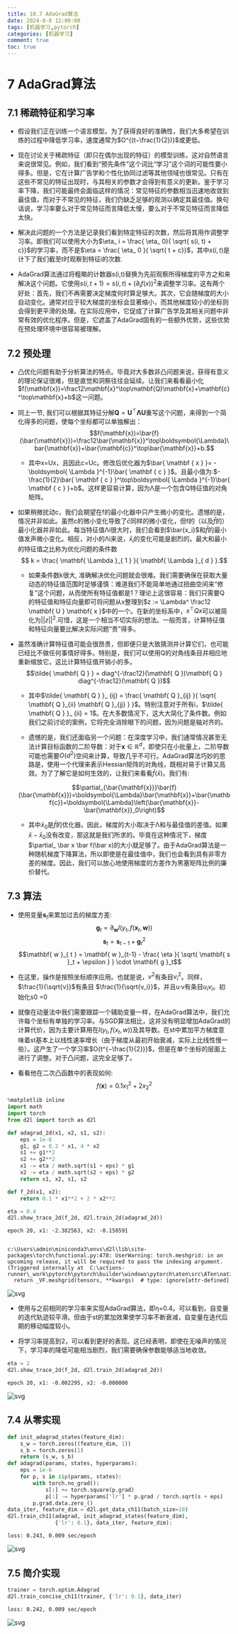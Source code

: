 ```yaml
---
title: 10.7 AdaGrad算法
date: 2024-8-8 12:00:00
tags: [机器学习,pytorch]
categories: [机器学习]
comment: true
toc: true
---
```

#  
<!--more-->
# 7 AdaGrad算法

## 7.1 稀疏特征和学习率

- 假设我们正在训练一个语言模型。为了获得良好的准确性，我们大多希望在训练的过程中降低学习率，速度通常为$O^{(t−\frac{1}{2})}$或更低。

- 现在讨论关于稀疏特征（即只在偶尔出现的特征）的模型训练，这对自然语言来说很常见。例如，我们看到“预先条件”这个词比“学习”这个词的可能性要小得多。但是，它在计算广告学和个性化协同过滤等其他领域也很常见。只有在这些不常见的特征出现时，与其相关的参数才会得到有意义的更新。鉴于学习率下降，我们可能最终会面临这样的情况：常见特征的参数相当迅速地收敛到最佳值，而对于不常见的特征，我们仍缺乏足够的观测以确定其最佳值。换句话说，学习率要么对于常见特征而言降低太慢，要么对于不常见特征而言降低太快。

- 解决此问题的一个方法是记录我们看到特定特征的次数，然后将其用作调整学习率。即我们可以使用大小为$\eta_ i = \frac{ \eta_ 0}{ \sqrt{ s(i, t) + c}}$的学习率，而不是$\eta = \frac{ \eta_ 0 }{ \sqrt{ t + c}}$，其中$s(i, t)$是计下了我们截至t时观察到特征i的次数.

- AdaGrad算法通过将粗略的计数器s(i,t)替换为先前观察所得梯度的平方之和来解决这个问题。它使用$s(i,t+1)=s(i,t)+(\partial_ i f(x))^2$来调整学习率。这有两个好处：首先，我们不再需要决定梯度何时算足够大。其次，它会随梯度的大小自动变化。通常对应于较大梯度的坐标会显著缩小，而其他梯度较小的坐标则会得到更平滑的处理。在实际应用中，它促成了计算广告学及其相关问题中非常有效的优化程序。但是，它遮盖了AdaGrad固有的一些额外优势，这些优势在预处理环境中很容易被理解。

## 7.2 预处理

- 凸优化问题有助于分析算法的特点。毕竟对大多数非凸问题来说，获得有意义的理论保证很难，但是直觉和洞察往往会延续。让我们来看看最小化$f(\mathbf{x})=\frac12\mathbf{x}^\top\mathbf{Q}\mathbf{x}+\mathbf{c}^\top\mathbf{x}+b$这一问题。

- 同上一节, 我们可以根据其特征分解$\mathbf{ Q }=\mathbf{ U }^⊤\mathbf{ Λ }\mathbf{ U }$重写这个问题，来得到一个简化得多的问题，使每个坐标都可以单独解出：
    $$f(\mathbf{x})=\bar{f}(\bar{\mathbf{x}})=\frac12\bar{\mathbf{x}}^\top\boldsymbol{\Lambda}\bar{\mathbf{x}}+\bar{\mathbf{c}}^\top\bar{\mathbf{x}}+b.$$

    - 其中x=Ux，且因此c=Uc。修改后优化器为$\bar{ \mathbf { x } }= -\boldsymbol{ \Lambda }^{-1}\bar{ \mathbf { c } }$。且最小值为:$-\frac{1}{2}\bar{ \mathbf { c } }^\top\boldsymbol{ \Lambda }^{-1}\bar{ \mathbf { c } }+b$。这样更容易计算，因为Λ是一个包含Q特征值的对角矩阵。

- 如果稍微扰动c，我们会期望在f的最小化器中只产生微小的变化。遗憾的是，情况并非如此。虽然c的微小变化导致了$\bar c$同样的微小变化，但f的（以及$\bar f$的）最小化器并非如此。每当特征值Λi很大时，我们会看到$\bar{x_i}$和$\bar f$的最小值发声微小变化。相反，对小的Λi来说，$\bar x_i$的变化可能是剧烈的。最大和最小的特征值之比称为优化问题的条件数
    $$  k = \frac{ \mathbf{ \Lambda }_{ 1 } }{ \mathbf{ \Lambda }_{ d } }.$$

    - 如果条件数k很大, 准确解决优化问题就会很难。我们需要确保在获取大量动态的特征值范围时足够谨慎：难道我们不能简单地通过扭曲空间来“修复”这个问题，从而使所有特征值都是1？理论上这很容易：我们只需要Q的特征值和特征向量即可将问题从x整理到$z := \Lambda^ \frac12 \mathbf{ U } \mathbf{ x }$中的一个。在新的坐标系中，$x^⊤Qx$可以被简化为$||z||^2$.可惜，这是一个相当不切实际的想法。一般而言，计算特征值和特征向量要比解决实际问题“贵”得多。

- 虽然准确计算特征值可能会很昂贵，但即便只是大致猜测并计算它们，也可能已经比不做任何事情好得多。特别是，我们可以使用Q的对角线条目并相应地重新缩放它。这比计算特征值开销小的多。
    $$\tilde{ \mathbf{ Q } } = diag^{-\frac12}(\mathbf{ Q })\mathbf{ Q } diag^{-\frac12}(\mathbf{ Q })$$

    - 其中$\tilde{ \mathbf{ Q } }_ {ij} = \frac{ \mathbf{ Q }_{ij} }{ \sqrt{ \mathbf{ Q }_{ii} \mathbf{ Q }_{jj} } }$。特别注意对于所有i，$\tilde{ \mathbf{ Q } }_ {ii} = 1$。在大多数情况下，这大大简化了条件数。例如我们之前讨论的案例，它将完全消除眼下的问题，因为问题是轴对齐的。

    - 遗憾的是，我们还面临另一个问题：在深度学习中，我们通常情况甚至无法计算目标函数的二阶导数：对于$\mathbf x \in \mathbb R^{d}$，即使只在小批量上，二阶导数可能也需要$O(d^2)$空间来计算，导致几乎不可行。AdaGrad算法巧妙的思路是，使用一个代理来表示Hessian矩阵的对角线，既相对易于计算又高效。为了了解它是如何生效的，让我们来看看$\bar f(\bar x)$。我们有:

    $$\partial_{\bar{\mathbf{x}}}\bar{f}(\bar{\mathbf{x}})=\boldsymbol{\Lambda}\bar{\mathbf{x}}+\bar{\mathbf{c}}=\boldsymbol{\Lambda}\left(\bar{\mathbf{x}}-\bar{\mathbf{x}}_0\right)$$

    - 其中$\bar x_0$是$\bar f$的优化器。因此，梯度的大小取决于Λ和与最佳值的差值。如果$\bar x− \bar x_0$没有改变，那这就是我们所求的。毕竟在这种情况下，梯度$\partial_ \bar x \bar f(\bar x)的大小就足够了。由于AdaGrad算法是一种随机梯度下降算法，所以即使是在最佳值中，我们也会看到具有非零方差的梯度。因此，我们可以放心地使用梯度的方差作为黑塞矩阵比例的廉价替代。

## 7.3 算法

- 使用变量$\mathbf{ s }_ t$来累加过去的梯度方差:
    $$\mathbf{ g }_t = \partial_ \mathbf w l( y_t , f( \mathbf x_t , \mathbf w ))$$
    $$\mathbf{ s }_t = \mathbf{ s }_{ t-1 } + \mathbf{ g }_t^2$$
    $$\mathbf{ w }_{ t } = \mathbf{ w }_{t-1} - \frac{ \eta }{ \sqrt{ \mathbf{ s }_t + \epsilon } } \cdot \mathbf{ g }_t$$

- 在这里，操作是按照坐标顺序应用。也就是说，$v^ 2$有条目$v^2 _ i$。同样， $\frac{1}{\sqrt{v}}$有条目 $\frac{1}{\sqrt{v_i}}$，并且u·v有条目$u_i v_i$。初始化s0 =0

- 就像在动量法中我们需要跟踪一个辅助变量一样，在AdaGrad算法中，我们允许每个坐标有单独的学习率。与SGD算法相比，这并没有明显增加AdaGrad的计算代价，因为主要计算用在$l(y_t,f(x_t,w))$及其导数。在st中累加平方梯度意味着st基本上以线性速率增长（由于梯度从最初开始衰减，实际上比线性慢一些）。这产生了一个学习率$O{t^{−\frac{1}{2}}}$，但是在单个坐标的层面上进行了调整。对于凸问题，这完全足够了。

- 看看他在二次凸函数中的表现如何:
    $$ f( \mathbf x ) = 0.1x_1^2 + 2x_2^2$$


```python
%matplotlib inline
import math
import torch
from d2l import torch as d2l

def adagrad_2d(x1, x2, s1, s2):
    eps = 1e-6
    g1, g2 = 0.2 * x1, 4 * x2
    s1 += g1**2
    s2 += g2**2
    x1 -= eta / math.sqrt(s1 + eps) * g1
    x2 -= eta / math.sqrt(s2 + eps) * g2
    return x1, x2, s1, s2

def f_2d(x1, x2):
    return 0.1 * x1**2 + 2 * x2**2

eta = 0.4
d2l.show_trace_2d(f_2d, d2l.train_2d(adagrad_2d))
```

    epoch 20, x1: -2.382563, x2: -0.158591
    

    c:\Users\admin\miniconda3\envs\d2l\lib\site-packages\torch\functional.py:478: UserWarning: torch.meshgrid: in an upcoming release, it will be required to pass the indexing argument. (Triggered internally at  C:\actions-runner\_work\pytorch\pytorch\builder\windows\pytorch\aten\src\ATen\native\TensorShape.cpp:2895.)
      return _VF.meshgrid(tensors, **kwargs)  # type: ignore[attr-defined]
    


    
![svg](img/deeplearning/code/pytorch/10_optimize/7_AdaGrad_files/7_AdaGrad_1_2.svg)
    


- 使用与之前相同的学习率来实现AdaGrad算法，即η=0.4。可以看到，自变量的迭代轨迹较平滑。但由于st的累加效果使学习率不断衰减，自变量在迭代后期的移动幅度较小。

- 将学习率提高到2，可以看到更好的表现。这已经表明，即使在无噪声的情况下，学习率的降低可能相当剧烈，我们需要确保参数能够适当地收敛。


```python
eta = 2
d2l.show_trace_2d(f_2d, d2l.train_2d(adagrad_2d))
```

    epoch 20, x1: -0.002295, x2: -0.000000
    


    
![svg](img/deeplearning/code/pytorch/10_optimize/7_AdaGrad_files/7_AdaGrad_3_1.svg)
    


## 7.4 从零实现


```python
def init_adagrad_states(feature_dim):
    s_w = torch.zeros((feature_dim, 1))
    s_b = torch.zeros(1)
    return (s_w, s_b)
def adagrad(params, states, hyperparams):
    eps = 1e-6
    for p, s in zip(params, states):
        with torch.no_grad():
            s[:] += torch.square(p.grad)
            p[:] -= hyperparams['lr'] * p.grad / torch.sqrt(s + eps)
        p.grad.data.zero_()
data_iter, feature_dim = d2l.get_data_ch11(batch_size=10)
d2l.train_ch11(adagrad, init_adagrad_states(feature_dim),
               {'lr': 0.1}, data_iter, feature_dim);
```

    loss: 0.243, 0.009 sec/epoch
    


    
![svg](img/deeplearning/code/pytorch/10_optimize/7_AdaGrad_files/7_AdaGrad_5_1.svg)
    


## 7.5 简介实现


```python
trainer = torch.optim.Adagrad
d2l.train_concise_ch11(trainer, {'lr': 0.1}, data_iter)
```

    loss: 0.242, 0.009 sec/epoch
    


    
![svg](img/deeplearning/code/pytorch/10_optimize/7_AdaGrad_files/7_AdaGrad_7_1.svg)
    


